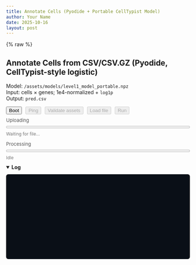 ```yaml
---
title: Annotate Cells (Pyodide + Portable CellTypist Model)
author: Your Name
date: 2025-10-16
layout: post
---
```


{% raw %}

<!-- Pyodide loader -->
<script defer src="https://cdn.jsdelivr.net/pyodide/v0.26.3/full/pyodide.js"></script>

<h2>Annotate Cells from CSV/CSV.GZ (Pyodide, CellTypist-style logistic)</h2>
<p>
  Model: <code>/assets/models/level1_model_portable.npz</code><br>
  Input: cells × genes; 1e4-normalized + <code>log1p</code><br>
  Output: <code>pred.csv</code>
</p>

<!-- Five buttons -->
<div style="display:flex;flex-wrap:wrap;gap:10px;margin-bottom:8px;">
  <button id="bootBtn" type="button">Boot</button>
  <button id="pingBtn" type="button" disabled>Ping</button>
  <button id="validateBtn" type="button" disabled>Validate assets</button>
  <label for="csvInput" style="display:inline-block;">
    <input type="file" id="csvInput" accept=".csv,.csv.gz,text/csv" style="display:none;">
    <button id="loadFileBtn" type="button" disabled>Load file</button>
  </label>
  <button id="runBtn" type="button" disabled>Run</button>
</div>

<!-- Uploading progress -->
<div style="margin:8px 0 4px 0; font-size:13px; color:#555;">Uploading</div>
<progress id="uploadProg" max="100" value="0" style="width:100%;"></progress>
<div id="uploadStatus" style="font-size:12px;color:#777;margin:4px 0 12px 0;">Waiting for file…</div>

<!-- Processing progress -->
<div style="margin:8px 0 4px 0; font-size:13px; color:#555;">Processing</div>
<progress id="procProg" max="100" value="0" style="width:100%;"></progress>
<div id="procStatus" style="font-size:12px;color:#777;margin:4px 0 8px 0;">Idle</div>

<p id="downloadWrap" style="display:none;margin-top:8px;">
  <a id="downloadLink" download="pred.csv">Download pred.csv</a>
</p>

<details open style="margin-top:10px;">
  <summary><strong>Log</strong></summary>
  <pre id="log" style="
    background:#0a0f17;
    color:#e8eef7;
    padding:6px;
    border-radius:6px;
    overflow:auto;
    height:220px;
    white-space:pre-wrap;
    font-size:11px;
    line-height:1.25;
    font-family: ui-monospace, SFMono-Regular, Menlo, Monaco, Consolas, 'Liberation Mono', 'Courier New', monospace;">
  </pre>
</details>

<script>
(function(){
  // Helpers
  function $(id){ return document.getElementById(id); }
  function setDisabled(elOrId, v){ const el = typeof elOrId==="string" ? $(elOrId) : elOrId; if(el) el.disabled = !!v; }
  function log(m){
    const el = $("log"); if(!el) return;
    el.textContent += (m + "\n");
    const MAX_LINES = 300;
    const lines = el.textContent.split("\n");
    if (lines.length > MAX_LINES){ el.textContent = lines.slice(-MAX_LINES).join("\n"); }
    el.scrollTop = el.scrollHeight;
  }
  function waitForGlobal(fnName, timeoutMs){
    return new Promise((resolve, reject)=>{
      const t0 = performance.now();
      (function check(){
        if (typeof globalThis[fnName] === "function") return resolve();
        if (performance.now() - t0 > timeoutMs) return reject(new Error("Timeout waiting for "+fnName));
        setTimeout(check, 100);
      })();
    });
  }
  function readFileWithProgress(file){
    return new Promise((resolve, reject)=>{
      const reader = new FileReader();
      let last = performance.now(), lastLoaded = 0;
      reader.onprogress = (e)=>{
        if(e.lengthComputable){
          const pct = Math.round((e.loaded/e.total)*100);
          $("uploadProg").value = pct;
          const now = performance.now();
          const rate = (e.loaded-lastLoaded)/((now-last)/1000); // bytes/s
          $("uploadStatus").textContent = `Reading: ${pct}% • ${(rate/1048576).toFixed(2)} MB/s`;
          last = now; lastLoaded = e.loaded;
        }
      };
      reader.onload  = ()=> resolve(new Uint8Array(reader.result));
      reader.onerror = ()=> reject(reader.error || new Error("FileReader error"));
      reader.readAsArrayBuffer(file);
    });
  }

  // State
  const MODEL_URL = "/assets/models/level1_model_portable.npz";
  let pyodide=null, FS=null;
  let pyReady=false, libsReady=false, modelReady=false, uploaded=false;
  let resultUrl=null;

  // BOOT
  $("bootBtn").addEventListener("click", async ()=>{
    try{
      setDisabled("bootBtn", true);
      log("⏳ Boot: waiting for pyodide.js …");
      await waitForGlobal("loadPyodide", 20000);

      log("⏳ Boot: initializing Pyodide…");
      pyodide = await globalThis.loadPyodide({ indexURL: "https://cdn.jsdelivr.net/pyodide/v0.26.3/full/" });
      FS = pyodide.FS;
      pyReady = true;
      log("✅ Pyodide " + pyodide.version + " loaded.");

      log("⏳ Boot: loading packages (numpy, pandas) …");
      await pyodide.loadPackage(["numpy","pandas"]);
      log("✅ Packages loaded.");

      log("⏳ Boot: importing numpy/pandas/gzip …");
      await pyodide.runPythonAsync("import numpy as np, pandas as pd, gzip, io, json, os");
      libsReady = true;
      log("✅ Python libs imported.");
      setDisabled("pingBtn", false);
      setDisabled("validateBtn", false);
      setDisabled("loadFileBtn", false);
    }catch(err){
      log("❌ Boot failed: " + (err?.message || err));
      setDisabled("bootBtn", false);
      return;
    }
    setDisabled("bootBtn", false);
  });

  // PING
  $("pingBtn").addEventListener("click", async ()=>{
    if(!pyReady){ alert("Boot first."); return; }
    try{
      log("🔔 Ping: Python sanity check …");
      const out = await pyodide.runPythonAsync(`
import numpy as np, pandas as pd
print("numpy", np.__version__)
print("pandas", pd.__version__)
print("sum:", int(np.array([1,2,3]).sum()))
"OK"
      `);
      log("✅ Ping OK: " + out);
    }catch(err){
      log("❌ Ping failed: " + (err?.message || err));
    }
  });

  // VALIDATE MODEL (GET + basic checks)
  $("validateBtn").addEventListener("click", async ()=>{
    async function fetchModel(url){
      const resp = await fetch(url, { cache: "no-store" });
      if(!resp.ok) throw new Error("HTTP " + resp.status);
      const buf = new Uint8Array(await resp.arrayBuffer());
      return { buf, sizeHeader: resp.headers.get("content-length") };
    }
    try{
      log("🔎 Validate: GET " + MODEL_URL + " …");
      let { buf, sizeHeader } = await fetchModel(MODEL_URL);

      const magicOk = (buf.length >= 4 && buf[0]===0x50 && buf[1]===0x4B && buf[2]===0x03 && buf[3]===0x04);
      if(!magicOk){
        log("⚠️ Not a ZIP magic; retrying (cache-bust) …");
        ({ buf, sizeHeader } = await fetchModel(MODEL_URL + "?t=" + Date.now()));
      }
      if(!(buf.length >= 4 && buf[0]===0x50 && buf[1]===0x4B && buf[2]===0x03 && buf[3]===0x04)){
        throw new Error("Model is not a valid .npz (ZIP magic missing). Bytes=" + buf.length);
      }

      FS.writeFile("/tmp_model", buf);
      modelReady = true;
      log(`✅ Model written to /tmp_model (${(buf.length/1e6).toFixed(2)} MB)`);
      $("uploadStatus").textContent = "Waiting for file…";
      setDisabled("runBtn", !uploaded);
    }catch(err){
      modelReady = false;
      setDisabled("runBtn", true);
      log("❌ Validate failed: " + (err?.message || err));
    }
  });

  // LOAD FILE (choose & upload)
  $("loadFileBtn").addEventListener("click", ()=>{
    if(!pyReady){ alert("Boot first."); return; }
    $("csvInput").click();
  });

  $("csvInput").addEventListener("change", async (e)=>{
    const f = e.target.files && e.target.files[0];
    if(!f){ return; }
    try{
      log("📁 Selected: " + f.name);
      $("uploadProg").value = 0;
      $("uploadStatus").textContent = "Reading…";
      const bytes = await readFileWithProgress(f);
      FS.writeFile("/tmp_input", bytes);
      uploaded = true;
      $("uploadProg").value = 100;
      $("uploadStatus").textContent = `✅ Upload complete • ${(bytes.length/1e6).toFixed(2)} MB`;
      log(`📤 Loaded into FS → /tmp_input (${(bytes.length/1e6).toFixed(2)} MB)`);
      setDisabled("runBtn", !(uploaded && modelReady));
      if(!modelReady) log("ℹ️ Validate assets to load model, then Run will enable.");
    }catch(err){
      uploaded = false;
      $("uploadProg").value = 0;
      $("uploadStatus").textContent = "❌ Upload failed";
      setDisabled("runBtn", true);
      log("❌ File load failed: " + (err?.message || err));
    }
  });

  // RUN (safer: setStdout / setStderr; optional CSV numeric coercion)
  $("runBtn").addEventListener("click", async ()=>{
    if(!uploaded){ alert("Load a CSV first."); return; }
    if(!modelReady){ alert("Validate/Load model first."); return; }
    if(!libsReady){ alert("Boot first."); return; }

    $("procProg").value = 5;
    $("procStatus").textContent = "Starting…";
    log
